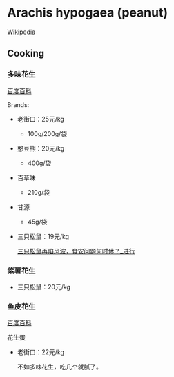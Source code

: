 # Arachis hypogaea (peanut)
[Wikipedia](https://en.wikipedia.org/wiki/Peanut)

## Cooking
### 多味花生
[百度百科](https://baike.baidu.com/item/%E5%A4%9A%E5%91%B3%E8%8A%B1%E7%94%9F/7506514)

Brands:
- 老街口：25元/kg
  - 100g/200g/袋
- 憨豆熊：20元/kg
  - 400g/袋
- 百草味
  - 210g/袋
- 甘源
  - 45g/袋
- 三只松鼠：19元/kg

  [三只松鼠再陷风波，食安问题何时休？\_进行](https://www.sohu.com/a/503350174_121034388)

### 紫薯花生
- 三只松鼠：20元/kg

### 鱼皮花生
[百度百科](https://baike.baidu.com/item/%E9%B1%BC%E7%9A%AE%E8%8A%B1%E7%94%9F/7886166)

花生蛋

- 老街口：22元/kg

  不如多味花生，吃几个就腻了。